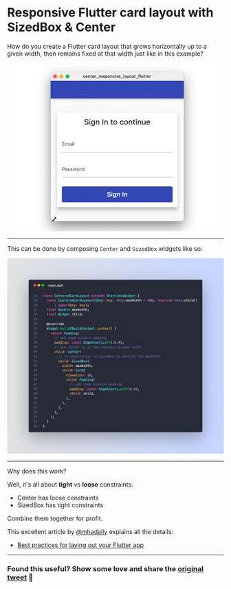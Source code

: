# Responsive Flutter card layout with SizedBox & Center

How do you create a Flutter card layout that grows horizontally up to a given width, then remains fixed at that width just like in this example?

![](014_centered-layout.gif)

---

This can be done by composing `Center` and `SizedBox` widgets like so:

![](014_centered_card_layout.png)

---

Why does this work?

Well, it's all about **tight** vs **loose** constraints:

- Center has loose constraints
- SizedBox has tight constraints

Combine them together for profit.

This excellent article by [@mhadaily](https://twitter.com/mhadaily) explains all the details:

- [Best practices for laying out your Flutter app](https://blog.logrocket.com/best-practices-laying-out-flutter-app/)

---

### Found this useful? Show some love and share the [original tweet](https://twitter.com/biz84/status/1445400059894542337) 🙏